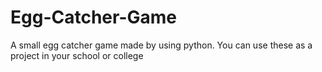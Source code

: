 # Egg-Catcher-Game
A small egg catcher game made by using python. You can use these as a project in your school or college
